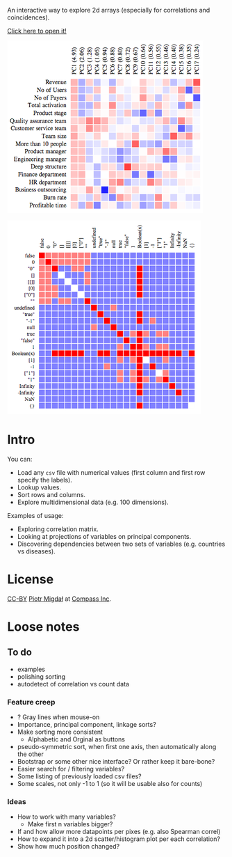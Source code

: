 An interactive way to explore 2d arrays
(especially for correlations and coincidences).

[Click here to open it!](http://compassinc.github.io/correlation-explorer/)

![Correlation Explorer - Screenshot](screenshot.png)

![Correlation Explorer - Screenshot](javascript_truth.png)

# Intro

You can:

* Load any `csv` file with numerical values
(first column and first row specify the labels). 
* Lookup values.
* Sort rows and columns. 
* Explore multidimensional data (e.g. 100 dimensions).

Examples of usage:

* Exploring correlation matrix.
* Looking at projections of variables on principal components.
* Discovering dependencies between two sets of variables (e.g. countries vs diseases).

# License 

[CC-BY](http://creativecommons.org/licenses/by/3.0/)
[Piotr Migdał](http://migdal.wikidot.com/)
at [Compass Inc](https://www.startupcompass.co/).

# Loose notes

## To do

* examples
* polishing sorting
* autodetect of correlation vs count data

### Feature creep

* ? Gray lines when mouse-on
* Importance, principal component, linkage sorts?
* Make sorting more consistent
	* Alphabetic and Orginal as buttons 
* pseudo-symmetric sort, when first one axis, then automatically along the other
* Bootstrap or some other nice interface? Or rather keep it bare-bone?
* Easier search for / filtering variables?
* Some listing of previously loaded csv files?
* Some scales, not only -1 to 1 (so it will be usable also for counts)

### Ideas

* How to work with many variables?
	* Make first n variables bigger?
* If and how allow more datapoints per pixes (e.g. also Spearman correl)
* How to expand it into a 2d scatter/histogram plot per each correlation?
* Show how much position changed?
